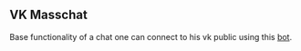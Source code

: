 ## VK Masschat ##

Base functionality of a chat one can connect to his vk public using this [bot](https://vk.com/im?sel=-149333570 "VK Masschat").
